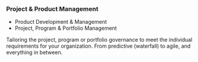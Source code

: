 ### Project & Product Management

* Product Development & Management
* Project, Program & Portfolio Management

Tailoring the project, program or portfolio governance to meet the individual requirements for your organization. From predictive (waterfall) to agile, and everything in between.


